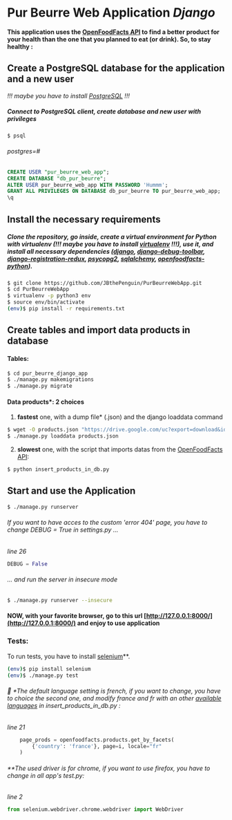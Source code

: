 # Pur Beurre Web Application  *Django*
**This application uses the [OpenFoodFacts API](https://en.wiki.openfoodfacts.org/API) to find a better product for your health than the one that you planned to eat (or drink).
So, to stay healthy :**
## Create a PostgreSQL database for the application and a new user
*!!! maybe you have to install [PostgreSQL](https://www.postgresql.org/) !!!*
##### Connect to PostgreSQL client, create database and new user with privileges
```sh
$ psql
```
###### *postgres=#* 
```sql
CREATE USER "pur_beurre_web_app";
CREATE DATABASE "db_pur_beurre";
ALTER USER pur_beurre_web_app WITH PASSWORD 'Hummm';
GRANT ALL PRIVILEGES ON DATABASE db_pur_beurre TO pur_beurre_web_app;
\q
```
## Install the necessary requirements
##### Clone the repository, go inside, create a virtual environment for Python with virtualenv (*!!! maybe you have to install [virtualenv](https://virtualenv.pypa.io/en/stable/) !!!*), use it, and install all necessary dependencies ([django](https://www.djangoproject.com/foundation/), [django-debug-toolbar](https://django-debug-toolbar.readthedocs.io/en/stable/), [django-registration-redux](https://django-registration-redux.readthedocs.io/en/latest/), [psycopg2](https://github.com/psycopg/psycopg2), [sqlalchemy](https://www.sqlalchemy.org/), [openfoodfacts-python](https://github.com/openfoodfacts/openfoodfacts-python)).
```sh
$ git clone https://github.com/JBthePenguin/PurBeurreWebApp.git
$ cd PurBeurreWebApp
$ virtualenv -p python3 env
$ source env/bin/activate
(env)$ pip install -r requirements.txt
```
## Create tables and import data products in database
#### Tables:
```sh
$ cd pur_beurre_django_app
$ ./manage.py makemigrations
$ ./manage.py migrate
```
#### Data products\*: 2 choices
1. **fastest** one,  with a dump file\* (.json) and the django loaddata command
```sh
$ wget -O products.json "https://drive.google.com/uc?export=download&id=1esW4xwGNLCk9ah-hcKbuMCZ2iBjFh5FO"
$ ./manage.py loaddata products.json
```
2. **slowest** one, with the script that imports datas from the [OpenFoodFacts API](https://en.wiki.openfoodfacts.org/API):
```sh
$ python insert_products_in_db.py
```
## Start and use the Application
```sh
$ ./manage.py runserver
```
###### If you want to have acces to the custom 'error 404' page, you have to change DEBUG = True in settings.py ...
*line 26*
```python
DEBUG = False
```
###### ... and run the server in insecure mode
```sh
$ ./manage.py runserver --insecure
```
#### NOW, with your favorite browser, go to this url [http://127.0.0.1:8000/](http://127.0.0.1:8000/) and enjoy to use application

### Tests:
To run tests, you have to install [selenium](https://www.seleniumhq.org/docs/)**.
```sh
(env)$ pip install selenium
(env)$ ./manage.py test
```

###### :metal: \*The default language setting is french, if you want to change, you have to choice the second one, and modify *france* and *fr* with an other [available languages](https://en.wiki.openfoodfacts.org/API#Languages) in insert_products_in_db.py :
*line 21*
```python
    page_prods = openfoodfacts.products.get_by_facets(
        {'country': 'france'}, page=i, locale="fr"
    )
```
###### \*\*The used driver is for chrome, if you want to use firefox, you have to change in all app's test.py:
*line 2*
```python
from selenium.webdriver.chrome.webdriver import WebDriver
```
